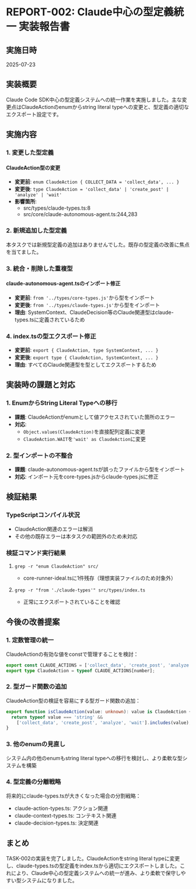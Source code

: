 # REPORT-002: Claude中心の型定義統一 実装報告書

## 実施日時
2025-07-23

## 実装概要
Claude Code SDK中心の型定義システムへの統一作業を実施しました。主な変更点はClaudeActionのenumからstring literal typeへの変更と、型定義の適切なエクスポート設定です。

## 実施内容

### 1. 変更した型定義

#### ClaudeAction型の変更
- **変更前**: `enum ClaudeAction { COLLECT_DATA = 'collect_data', ... }`
- **変更後**: `type ClaudeAction = 'collect_data' | 'create_post' | 'analyze' | 'wait'`
- **影響箇所**: 
  - src/types/claude-types.ts:8
  - src/core/claude-autonomous-agent.ts:244,283

### 2. 新規追加した型定義
本タスクでは新規型定義の追加はありませんでした。既存の型定義の改善に焦点を当てました。

### 3. 統合・削除した重複型
#### claude-autonomous-agent.tsのインポート修正
- **変更前**: `from '../types/core-types.js'`から型をインポート
- **変更後**: `from '../types/claude-types.js'`から型をインポート
- **理由**: SystemContext、ClaudeDecision等のClaude関連型はclaude-types.tsに定義されているため

### 4. index.tsの型エクスポート修正
- **変更前**: `export { ClaudeAction, type SystemContext, ... }`
- **変更後**: `export type { ClaudeAction, SystemContext, ... }`
- **理由**: すべてのClaude関連型を型としてエクスポートするため

## 実装時の課題と対応

### 1. EnumからString Literal Typeへの移行
- **課題**: ClaudeActionがenumとして値アクセスされていた箇所のエラー
- **対応**: 
  - `Object.values(ClaudeAction)`を直接配列定義に変更
  - `ClaudeAction.WAIT`を`'wait' as ClaudeAction`に変更

### 2. 型インポートの不整合
- **課題**: claude-autonomous-agent.tsが誤ったファイルから型をインポート
- **対応**: インポート元をcore-types.jsからclaude-types.jsに修正

## 検証結果

### TypeScriptコンパイル状況
- ClaudeAction関連のエラーは解消
- その他の既存エラーは本タスクの範囲外のため未対応

### 検証コマンド実行結果
1. `grep -r "enum ClaudeAction" src/`
   - core-runner-ideal.tsに1件残存（理想実装ファイルのため対象外）

2. `grep -r "from './claude-types'" src/types/index.ts`
   - 正常にエクスポートされていることを確認

## 今後の改善提案

### 1. 定数管理の統一
ClaudeActionの有効な値をconstで管理することを検討：
```typescript
export const CLAUDE_ACTIONS = ['collect_data', 'create_post', 'analyze', 'wait'] as const;
export type ClaudeAction = typeof CLAUDE_ACTIONS[number];
```

### 2. 型ガード関数の追加
ClaudeAction型の検証を容易にする型ガード関数の追加：
```typescript
export function isClaudeAction(value: unknown): value is ClaudeAction {
  return typeof value === 'string' && 
    ['collect_data', 'create_post', 'analyze', 'wait'].includes(value);
}
```

### 3. 他のenumの見直し
システム内の他のenumもstring literal typeへの移行を検討し、より柔軟な型システムを構築

### 4. 型定義の分離戦略
将来的にclaude-types.tsが大きくなった場合の分割戦略：
- claude-action-types.ts: アクション関連
- claude-context-types.ts: コンテキスト関連
- claude-decision-types.ts: 決定関連

## まとめ
TASK-002の実装を完了しました。ClaudeActionをstring literal typeに変更し、claude-types.tsの型定義をindex.tsから適切にエクスポートしました。これにより、Claude中心の型定義システムへの統一が進み、より柔軟で保守しやすい型システムになりました。